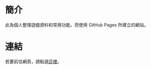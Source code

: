 # 簡介
此為個人整理遊戲資料和常用功能，而使用 GitHub Pages 所建立的網站。

# 連結
若要前往網頁，請點選[這裡](https://saketora95.github.io/GameDataColle/)。